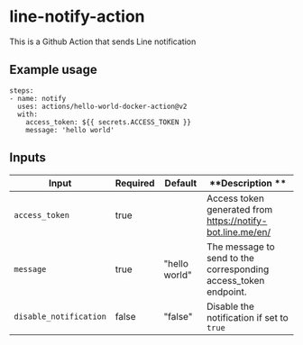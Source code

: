 # line-notify-action

This is a Github Action that sends Line notification

## Example usage

```
steps:
- name: notify
  uses: actions/hello-world-docker-action@v2
  with:
    access_token: ${{ secrets.ACCESS_TOKEN }}
    message: 'hello world'
```

## Inputs

| **Input**              | **Required** | **Default**   | **Description **                                                |
|------------------------|--------------|---------------|-----------------------------------------------------------------|
| `access_token`         | true         |               | Access token generated from https://notify-bot.line.me/en/      |
| `message`              | true         | "hello world" | The message to send to the corresponding access_token endpoint. |
| `disable_notification` | false        | "false"       | Disable the notification if set to `true`                       |